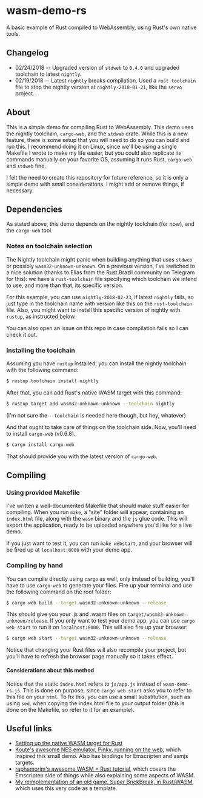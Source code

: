 # wasm-demo-rs
A basic example of Rust compiled to WebAssembly, using Rust's own native tools.

## Changelog
- 02/24/2018 -- Upgraded version of `stdweb` to `0.4.0` and upgraded toolchain to latest `nightly`.
- 02/19/2018 -- Latest `nightly` breaks compilation. Used a `rust-toolchain` file to stop the nightly version at `nightly-2018-01-21`, like the `servo` project..


## About
This is a simple demo for compiling Rust to WebAssembly.
This demo uses the nightly toolchain, `cargo-web`, and the `stdweb` crate.
While this is a new feature, there is some setup that you will need to do so you can build and run this. I recommend doing it on Linux, since we'll be using a single Makefile I wrote to make my life easier, but you could also replicate its commands manually on your favorite OS, assuming it runs Rust, `cargo-web` and `stdweb` fine.

I felt the need to create this repository for future reference, so it is only a simple demo with small considerations. I might add or remove things, if necessary.

## Dependencies
As stated above, this demo depends on the nightly toolchain (for now), and the `cargo-web` tool.

### Notes on toolchain selection
The Nightly toolchain might panic when building anything that uses `stdweb` or possibly `wasm32-unknown-unknown`. On a previous version, I've switched to a nice solution (thanks to Elias from the Rust Brazil community on Telegram for this): we have a `rust-toolchain` file specifying which toolchain we intend to use, and more than that, its specific version.

For this example, you can use `nightly-2018-02-23`, if latest `nightly` fails, so just type in the toolchain name with version like this on the `rust-toolchain` file. Also, you might want to install this specific version of nightly with `rustup`, as instructed below.

You can also open an issue on this repo in case compilation fails so I can check it out.

### Installing the toolchain

Assuming you have `rustup` installed, you can install the nightly toolchain with the following command:

```bash
$ rustup toolchain install nightly
```

After that, you can add Rust's native WASM target with this command:

```bash
$ rustup target add wasm32-unknown-unknown --toolchain nightly
```

(I'm not sure the `--toolchain` is needed here though, but hey, whatever)

And that ought to take care of things on the toolchain side. Now, you'll need to install `cargo-web` (v0.6.8).

```bash
$ cargo install cargo-web
```

That should provide you with the latest version of `cargo-web`.

## Compiling

### Using provided Makefile
I've written a well-documented Makefile that should make stuff easier for compiling.
When you run `make`, a "site" folder will appear, containing an `index.html` file, along with the `wasm` binary and the `js` glue code. This will export the application, ready to be uploaded anywhere you'd like for a live demo.

If you just want to test it, you can run `make webstart`, and your browser will be fired up at `localhost:8000` with your demo app.

### Compiling by hand
You can compile directly using `cargo` as well, only instead of building, you'll have to use `cargo-web` to generate your files.
Fire up your terminal and use the following command on the root folder:

```bash
$ cargo web build --target wasm32-unknown-unknown --release
```
This should give you your .js and .wasm files on `target/wasm32-unknown-unknown/release`.
If you only want to test your demo app, you can use `cargo web start` to run it on `localhost:8000`. This will also fire up your browser:

```bash
$ cargo web start --target wasm32-unknown-unknown --release
```

Notice that changing your Rust files will also recompile your project, but you'll have to refresh the browser page manually so it takes effect.

#### Considerations about this method
Notice that the static `index.html` refers to `js/app.js` instead of `wasm-demo-rs.js`. This is done on purpose, since `cargo web start` asks you to refer to this file on your `html`. To fix this, you can use a small substitution, such as using `sed`, when copying the index.html file to your output folder (this is done on the Makefile, so refer to it for an example).

## Useful links
- [Setting up the native WASM target for Rust](https://www.hellorust.com/setup/wasm-target/)
- [Koute's awesome NES emulator, Pinky, running on the web](https://github.com/koute/pinky/tree/master/pinky-web), which inspired this small demo. Also has bindings for Emscripten and asmjs targets.
- [raphamorim's awesome WASM + Rust tutorial](https://github.com/raphamorim/wasm-and-rust), which covers the Emscripten side of things while also explaining some aspects of WASM.
- [My reimplementation of an old game, Super BrickBreak, in Rust/WASM](https://github.com/luksamuk/super-brickbreak-rs), which uses this very code as a template.
